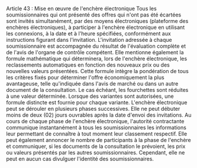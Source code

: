 Article 43 : Mise en œuvre de l'enchère électronique
Tous les soumissionnaires qui ont présenté des offres qui n'ont pas été
écartées sont invités simultanément, par des moyens électroniques
(plateforme des enchères électroniques), à participer à l'enchère
électronique en utilisant les connexions, à la date et à l'heure
spécifiées, conformément aux instructions figurant dans l'invitation.
L'invitation adressée à chaque soumissionnaire est accompagnée du
résultat de l'évaluation complète et de l'avis de l'organe de
contrôle compétent. Elle mentionne également la formule mathématique qui
déterminera, lors de l'enchère électronique, les reclassements
automatiques en fonction des nouveaux prix ou des nouvelles valeurs
présentées. Cette formule intègre la pondération de tous les critères
fixés pour déterminer l'offre économiquement la plus avantageuse, telle
qu'indiquée dans l'avis de marché ou dans un autre document de la
consultation. Le cas échéant, les fourchettes sont réduites à une valeur
déterminée. Lorsque des variantes sont autorisées, une formule distincte
est fournie pour chaque variante.
L'enchère électronique peut se dérouler en plusieurs phases
successives. Elle ne peut débuter moins de deux (02) jours ouvrables
après la date d'envoi des invitations.
Au cours de chaque phase de l'enchère électronique, l'autorité
contractante communique instantanément à tous les soumissionnaires les
informations leur permettant de connaître à tout moment leur classement
respectif. Elle peut également annoncer le nombre de participants à la
phase de l'enchère et communiquer, si les documents de la consultation
le prévoient, les prix ou valeurs présentés par les autres
soumissionnaires. Cependant, elle ne peut en aucun cas divulguer
l'identité des soumissionnaires.